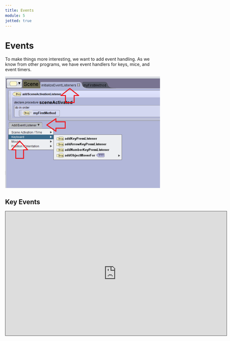 ```yaml
---
title: Events
module: 5
jotted: true
---
```


# Events

To make things more interesting, we want to add event handling.  As we know from other programs, we have event handlers for keys, mice, and event timers. 

<p><img src="../imgs/EventListeners.png" alt="Event Listeners" /></p>

<!-- video for keys -->
## Key Events
<p><iframe src="https://umontana.hosted.panopto.com/Panopto/Pages/Embed.aspx?id=2bcba1f4-a47b-42cf-996b-b10d0154dbdf&autoplay=false&offerviewer=true&showtitle=false&showbrand=false&captions=false&interactivity=none" height="405" width="720" style="border: 1px solid #464646;" allowfullscreen allow="autoplay" aria-label="Panopto Embedded Video Player"></iframe></p>


